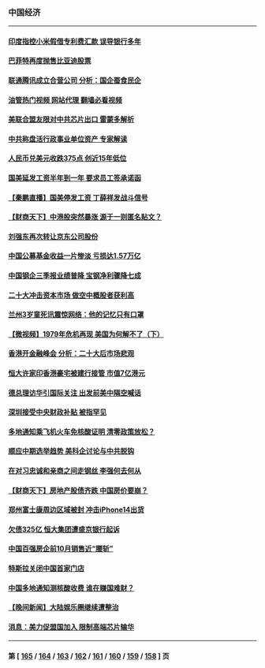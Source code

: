 ### 中国经济
---
#### [印度指控小米假借专利费汇款 误导银行多年](../../pages/ncid283/n13859680.md?11050445) 
#### [巴菲特再度抛售比亚迪股票](../../pages/ncid283/n13859721.md?11050445) 
#### [联通腾讯成立合营公司 分析：国企蚕食民企](../../pages/ncid283/n13858102.md?11050445) 
#### [油管热门视频 网站代理 翻墙必看视频](http://132.145.103.77:81/youtube.html?11050445)
#### [美联合盟友限对中共芯片出口 雷蒙多解析](../../pages/ncid283/n13859663.md?11050445) 
#### [中共称盘活行政事业单位资产 专家解读](../../pages/ncid283/n13859424.md?11050445) 
#### [人民币兑美元收跌375点 创近15年低位](../../pages/ncid283/n13859198.md?11050445) 
#### [国美延发工资半年到一年 要求员工签承诺函](../../pages/ncid283/n13859134.md?11050445) 
#### [【秦鹏直播】国美停发工资 丁薛祥发战斗信号](../../pages/ncid283/n13859067.md?11050445) 
#### [【财商天下】中港股突然暴涨 源于一则匿名贴文？](../../pages/ncid283/n13859035.md?11050445) 
#### [刘强东再次转让京东公司股份](../../pages/ncid283/n13859063.md?11050445) 
#### [中国公募基金收益一片惨淡 亏损达1.57万亿](../../pages/ncid283/n13859045.md?11050445) 
#### [中国钢企三季报业绩普降 宝钢净利骤降七成](../../pages/ncid283/n13859016.md?11050445) 
#### [二十大冲击资本市场 做空中概股者获利高](../../pages/ncid283/n13858605.md?11050445) 
#### [兰州3岁童死讯震惊网络：他的记忆只有口罩](../../pages/ncid283/n13858905.md?11050445) 
#### [【微视频】1979年危机再现 美国为何解不了（下）](../../pages/ncid283/n13858870.md?11050445) 
#### [香港开金融峰会 分析：二十大后市场悲观](../../pages/ncid283/n13858820.md?11050445) 
#### [恒大许家印香港豪宅被建行接管 市值7亿港元](../../pages/ncid283/n13858786.md?11050445) 
#### [德总理访华引国际关注 出发前美中隔空喊话](../../pages/ncid283/n13858611.md?11050445) 
#### [深圳接受中央财政补贴 被指罕见](../../pages/ncid283/n13858387.md?11050445) 
#### [多地通知乘飞机火车免核酸证明 清零政策放松？](../../pages/ncid283/n13857323.md?11050445) 
#### [顺应中期选举趋势 美科企讨论与中共脱钩](../../pages/ncid283/n13858233.md?11050445) 
#### [在对习忠诚和亲商之间走钢丝 李强何去何从](../../pages/ncid283/n13858202.md?11050445) 
#### [【财商天下】房地产股债齐跌 中国房价要崩？](../../pages/ncid283/n13858185.md?11050445) 
#### [郑州富士康周边区域被封 冲击iPhone14出货](../../pages/ncid283/n13858168.md?11050445) 
#### [欠债325亿 恒大集团遭盛京银行起诉](../../pages/ncid283/n13858178.md?11050445) 
#### [中国百强房企前10月销售近“腰斩”](../../pages/ncid283/n13858138.md?11050445) 
#### [特斯拉关闭中国首家门店](../../pages/ncid283/n13858126.md?11050445) 
#### [中国多地通知测核酸收费 谁在赚国难财？](../../pages/ncid283/n13857855.md?11050445) 
#### [【晚间新闻】大陆娱乐圈继续遭整治](../../pages/ncid283/n13857785.md?11050445) 
#### [消息：美力促盟国加入 限制高端芯片输华](../../pages/ncid283/n13857530.md?11050445) 

---
#### 第 [ [165](./165.md?11050445) / [164](./164.md?11050445) / [163](./163.md?11050445) / [162](./162.md?11050445) / [161](./161.md?11050445) / [160](./160.md?11050445) / [159](./159.md?11050445) / [158](./158.md?11050445) ] 页
